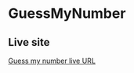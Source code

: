 # GuessMyNumber

## Live site

[Guess my number live URL](https://maltawebdev.github.io/GuessMyNumber/)
